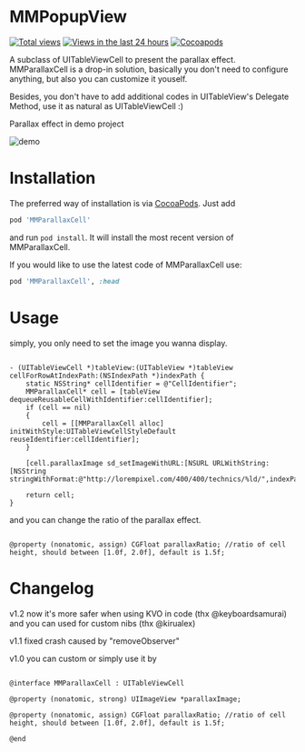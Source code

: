 MMPopupView
=============
[![Total views](https://sourcegraph.com/api/repos/github.com/adad184/MMPopupView/.counters/views.png)](https://sourcegraph.com/github.com/adad184/MMPopupView)
[![Views in the last 24 hours](https://sourcegraph.com/api/repos/github.com/adad184/MMPopupView/.counters/views-24h.png)](https://sourcegraph.com/github.com/adad184/MMPopupView)
[![Cocoapods](https://cocoapod-badges.herokuapp.com/v/MMPopupView/badge.png)](http://cocoapods.org/?q=MMPopupView)

A subclass of UITableViewCell to present the parallax effect. MMParallaxCell is a drop-in solution, basically you don't need to configure anything, but also you can customize it youself. 

Besides, you don't have to add additional codes in UITableView's Delegate Method, use it as natural as UITableViewCell :)

Parallax effect in demo project

![demo](https://github.com/adad184/MMParallaxCell/blob/master/DEMO.gif)


Installation
============

The preferred way of installation is via [CocoaPods](http://cocoapods.org). Just add

```ruby
pod 'MMParallaxCell'
```

and run `pod install`. It will install the most recent version of MMParallaxCell.

If you would like to use the latest code of MMParallaxCell use:

```ruby
pod 'MMParallaxCell', :head
```

Usage
===============

simply, you only need to set the image you wanna display.

```objc

- (UITableViewCell *)tableView:(UITableView *)tableView cellForRowAtIndexPath:(NSIndexPath *)indexPath {
    static NSString* cellIdentifier = @"CellIdentifier";
    MMParallaxCell* cell = [tableView dequeueReusableCellWithIdentifier:cellIdentifier];
    if (cell == nil)
    {
        cell = [[MMParallaxCell alloc] initWithStyle:UITableViewCellStyleDefault reuseIdentifier:cellIdentifier];
    }
    
    [cell.parallaxImage sd_setImageWithURL:[NSURL URLWithString:[NSString stringWithFormat:@"http://lorempixel.com/400/400/technics/%ld/",indexPath.row]]];
    
    return cell;
}

```


and you can change the ratio of the parallax effect.

```objc

@property (nonatomic, assign) CGFloat parallaxRatio; //ratio of cell height, should between [1.0f, 2.0f], default is 1.5f;

```
	

Changelog
===============

v1.2  now it's more safer when using KVO in code (thx @keyboardsamurai) and you can used for custom nibs (thx @kirualex)

v1.1  fixed crash caused by "removeObserver"

v1.0  you can custom or simply use it by

```objc

@interface MMParallaxCell : UITableViewCell

@property (nonatomic, strong) UIImageView *parallaxImage;

@property (nonatomic, assign) CGFloat parallaxRatio; //ratio of cell height, should between [1.0f, 2.0f], default is 1.5f;

@end
```


